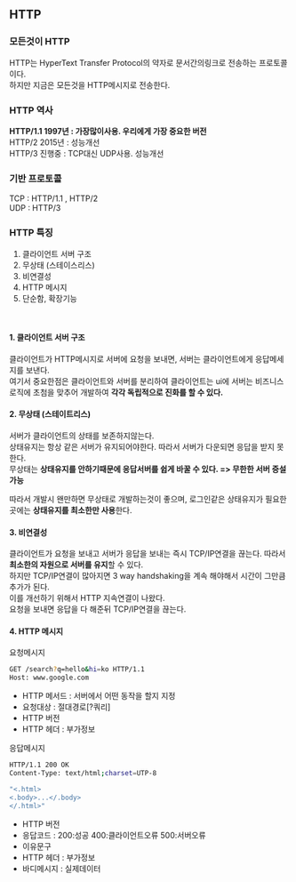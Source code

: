 ## HTTP

### 모든것이 HTTP
HTTP는 HyperText Transfer Protocol의 약자로 문서간의링크로 전송하는 프로토콜이다. <br/>
하지만 지금은 모든것을 HTTP메시지로 전송한다. <br/>

### HTTP 역사
**HTTP/1.1 1997년 : 가장많이사용. 우리에게 가장 중요한 버전** <br/>
HTTP/2 2015년 : 성능개선 <br/>
HTTP/3 진행중 : TCP대신 UDP사용. 성능개선 <br/>

### 기반 프로토콜
TCP : HTTP/1.1 , HTTP/2 <br/>
UDP : HTTP/3 <br/>

### HTTP 특징
1. 클라이언트 서버 구조 <br/>
2. 무상태 (스테이스리스) <br/>
3. 비연결성 <br/>
4. HTTP 메시지 <br/>
5. 단순함, 확장기능 <br/>
 <br/>
 
#### 1. 클라이언트 서버 구조
클라이언트가 HTTP메시지로 서버에 요청을 보내면, 서버는 클라이언트에게 응답메세지를 보낸다. <br/>
여기서 중요한점은 클라이언트와 서버를 분리하여 클라이언트는 ui에 서버는 비즈니스로직에 초첨을 맞추어 개발하여 **각각 독립적으로 진화를 할 수 있다.** <br/>

#### 2. 무상태 (스테이트리스)
서버가 클라이언트의 상태를 보존하지않는다. <br/>
상태유지는 항상 같은 서버가 유지되어야한다. 따라서 서버가 다운되면 응답을 받지 못한다. <br/>
무상태는 **상태유지를 안하기때문에 응답서버를 쉽게 바꿀 수 있다. => 무한한 서버 증설 가능** <br/>

따라서 개발시 왠만하면 무상태로 개발하는것이 좋으며, 로그인같은 상태유지가 필요한곳에는 **상태유지를 최소한만 사용**한다. <br/>

#### 3. 비연결성
클라이언트가 요청을 보내고 서버가 응답을 보내는 즉시 TCP/IP연결을 끊는다. 따라서 **최소한의 자원으로 서버를 유지**할 수 있다. <br/>
하지만 TCP/IP연결이 많아지면 3 way handshaking을 계속 해야해서 시간이 그만큼 추가가 된다. <br/>
이를 개선하기 위해서 HTTP 지속연결이 나왔다. <br/>
요청을 보내면 응답을 다 해준뒤 TCP/IP연결을 끊는다. <br/>

#### 4. HTTP 메시지

요청메시지
```bash
GET /search?q=hello&hi=ko HTTP/1.1
Host: www.google.com
```

- HTTP 메서드 : 서버에서 어떤 동작을 할지 지정
- 요청대상 : 절대경로[?쿼리]
- HTTP 버전
- HTTP 헤더 : 부가정보

응답메시지
```bash
HTTP/1.1 200 OK
Content-Type: text/html;charset=UTP-8

"<.html>
<.body>...</.body>
</.html>"
```

- HTTP 버전
- 응답코드 : 200:성공 400:클라이언트오류 500:서버오류
- 이유문구
- HTTP 헤더 : 부가정보
- 바디메시지 : 실제데이터


